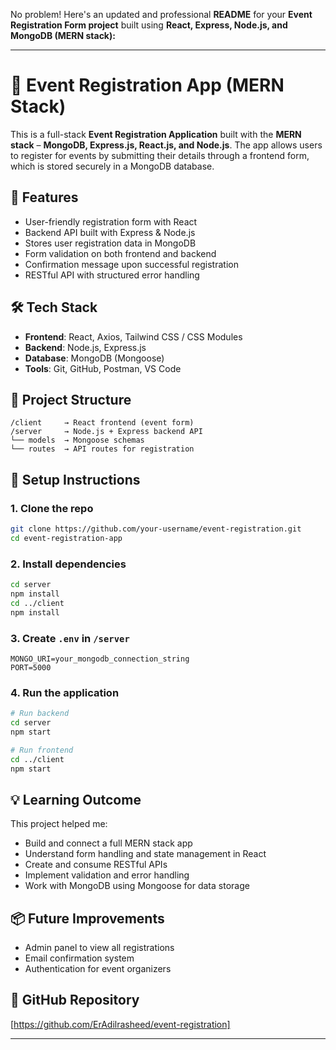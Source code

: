 No problem! Here's an updated and professional **README** for your **Event Registration Form project** built using **React, Express, Node.js, and MongoDB (MERN stack):**

---

# 📝 Event Registration App (MERN Stack)

This is a full-stack **Event Registration Application** built with the **MERN stack** – **MongoDB, Express.js, React.js, and Node.js**. The app allows users to register for events by submitting their details through a frontend form, which is stored securely in a MongoDB database.

## 🚀 Features

* User-friendly registration form with React
* Backend API built with Express & Node.js
* Stores user registration data in MongoDB
* Form validation on both frontend and backend
* Confirmation message upon successful registration
* RESTful API with structured error handling

## 🛠️ Tech Stack

* **Frontend**: React, Axios, Tailwind CSS / CSS Modules
* **Backend**: Node.js, Express.js
* **Database**: MongoDB (Mongoose)
* **Tools**: Git, GitHub, Postman, VS Code

## 📁 Project Structure

```
/client     → React frontend (event form)
/server     → Node.js + Express backend API
└── models  → Mongoose schemas
└── routes  → API routes for registration
```

## 🔧 Setup Instructions

### 1. Clone the repo

```bash
git clone https://github.com/your-username/event-registration.git
cd event-registration-app
```

### 2. Install dependencies

```bash
cd server
npm install
cd ../client
npm install
```

### 3. Create `.env` in `/server`

```
MONGO_URI=your_mongodb_connection_string
PORT=5000
```

### 4. Run the application

```bash
# Run backend
cd server
npm start

# Run frontend
cd ../client
npm start
```

## 💡 Learning Outcome

This project helped me:

* Build and connect a full MERN stack app
* Understand form handling and state management in React
* Create and consume RESTful APIs
* Implement validation and error handling
* Work with MongoDB using Mongoose for data storage

## 📦 Future Improvements

* Admin panel to view all registrations
* Email confirmation system
* Authentication for event organizers

## 🔗 GitHub Repository

[https://github.com/ErAdilrasheed/event-registration]

---
